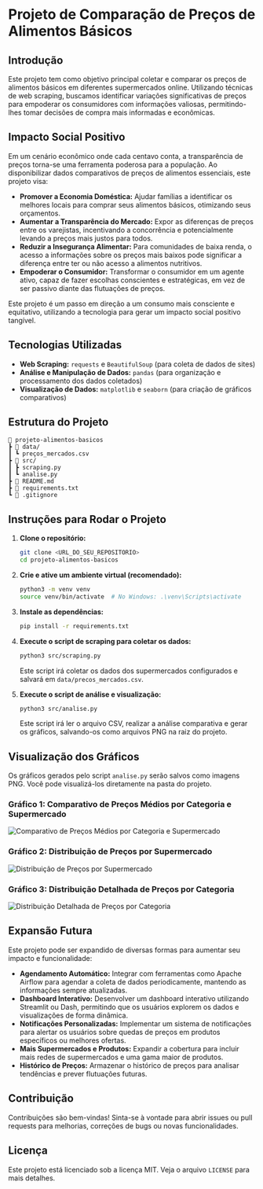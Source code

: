 # Projeto de Comparação de Preços de Alimentos Básicos

## Introdução 

Este projeto tem como objetivo principal coletar e comparar os preços de alimentos básicos em diferentes supermercados online. Utilizando técnicas de web scraping, buscamos identificar variações significativas de preços para empoderar os consumidores com informações valiosas, permitindo-lhes tomar decisões de compra mais informadas e econômicas.

## Impacto Social Positivo 

Em um cenário econômico onde cada centavo conta, a transparência de preços torna-se uma ferramenta poderosa para a população. Ao disponibilizar dados comparativos de preços de alimentos essenciais, este projeto visa:

*   **Promover a Economia Doméstica:** Ajudar famílias a identificar os melhores locais para comprar seus alimentos básicos, otimizando seus orçamentos.
*   **Aumentar a Transparência do Mercado:** Expor as diferenças de preços entre os varejistas, incentivando a concorrência e potencialmente levando a preços mais justos para todos.
*   **Reduzir a Insegurança Alimentar:** Para comunidades de baixa renda, o acesso a informações sobre os preços mais baixos pode significar a diferença entre ter ou não acesso a alimentos nutritivos.
*   **Empoderar o Consumidor:** Transformar o consumidor em um agente ativo, capaz de fazer escolhas conscientes e estratégicas, em vez de ser passivo diante das flutuações de preços.

Este projeto é um passo em direção a um consumo mais consciente e equitativo, utilizando a tecnologia para gerar um impacto social positivo tangível.

## Tecnologias Utilizadas

*   **Web Scraping:** `requests` e `BeautifulSoup` (para coleta de dados de sites)
*   **Análise e Manipulação de Dados:** `pandas` (para organização e processamento dos dados coletados)
*   **Visualização de Dados:** `matplotlib` e `seaborn` (para criação de gráficos comparativos)

## Estrutura do Projeto

```
📁 projeto-alimentos-basicos
┣ 📂 data/
┃ ┗ preços_mercados.csv
┣ 📂 src/
┃ ┣ scraping.py
┃ ┗ analise.py
┣ 📄 README.md
┣ 📄 requirements.txt
┗ 📄 .gitignore
```

## Instruções para Rodar o Projeto

1.  **Clone o repositório:**

    ```bash
    git clone <URL_DO_SEU_REPOSITORIO>
    cd projeto-alimentos-basicos
    ```

2.  **Crie e ative um ambiente virtual (recomendado):**

    ```bash
    python3 -m venv venv
    source venv/bin/activate  # No Windows: .\venv\Scripts\activate
    ```

3.  **Instale as dependências:**

    ```bash
    pip install -r requirements.txt
    ```

4.  **Execute o script de scraping para coletar os dados:**

    ```bash
    python3 src/scraping.py
    ```

    Este script irá coletar os dados dos supermercados configurados e salvará em `data/precos_mercados.csv`.

5.  **Execute o script de análise e visualização:**

    ```bash
    python3 src/analise.py
    ```

    Este script irá ler o arquivo CSV, realizar a análise comparativa e gerar os gráficos, salvando-os como arquivos PNG na raiz do projeto.

## Visualização dos Gráficos

Os gráficos gerados pelo script `analise.py` serão salvos como imagens PNG. Você pode visualizá-los diretamente na pasta do projeto.

### Gráfico 1: Comparativo de Preços Médios por Categoria e Supermercado

![Comparativo de Preços Médios por Categoria e Supermercado](precos_por_categoria_supermercado.png)

### Gráfico 2: Distribuição de Preços por Supermercado

![Distribuição de Preços por Supermercado](distribuicao_precos_supermercado.png)

### Gráfico 3: Distribuição Detalhada de Preços por Categoria

![Distribuição Detalhada de Preços por Categoria](distribuicao_detalhada_precos.png)

## Expansão Futura

Este projeto pode ser expandido de diversas formas para aumentar seu impacto e funcionalidade:

*   **Agendamento Automático:** Integrar com ferramentas como Apache Airflow para agendar a coleta de dados periodicamente, mantendo as informações sempre atualizadas.
*   **Dashboard Interativo:** Desenvolver um dashboard interativo utilizando Streamlit ou Dash, permitindo que os usuários explorem os dados e visualizações de forma dinâmica.
*   **Notificações Personalizadas:** Implementar um sistema de notificações para alertar os usuários sobre quedas de preços em produtos específicos ou melhores ofertas.
*   **Mais Supermercados e Produtos:** Expandir a cobertura para incluir mais redes de supermercados e uma gama maior de produtos.
*   **Histórico de Preços:** Armazenar o histórico de preços para analisar tendências e prever flutuações futuras.

## Contribuição

Contribuições são bem-vindas! Sinta-se à vontade para abrir issues ou pull requests para melhorias, correções de bugs ou novas funcionalidades.

## Licença

Este projeto está licenciado sob a licença MIT. Veja o arquivo `LICENSE` para mais detalhes.



